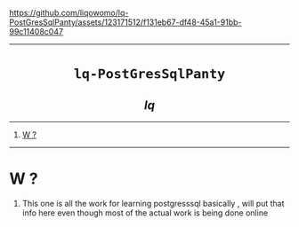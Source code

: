 


https://github.com/liqowomo/lq-PostGresSqlPanty/assets/123171512/f131eb67-df48-45a1-91bb-99c11408c047


----

<h1 align="center"><code>lq-PostGresSqlPanty</code></h1>
<h2 align="center"><i>lq</i></h2>

----
1. [W ?](#w-)

----

# W ?
1. This one is all the work for learning postgresssql basically , will put that info here even though most of the actual work is being done online 




